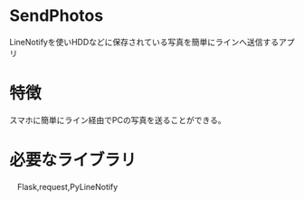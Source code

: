 # SendPhotos

LineNotifyを使いHDDなどに保存されている写真を簡単にラインへ送信するアプリ

# 特徴
スマホに簡単にライン経由でPCの写真を送ることができる。

# 必要なライブラリ
　Flask,request,PyLineNotify
